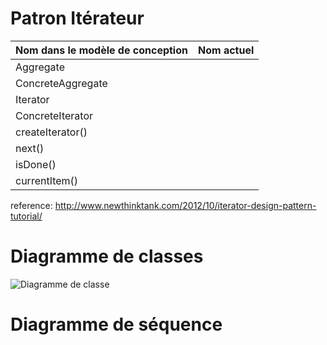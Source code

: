 # Patron Itérateur


|Nom dans le modèle de conception | Nom actuel |
|-|-|
|Aggregate| |                
|ConcreteAggregate| |
|Iterator| |
|ConcreteIterator| |
|createIterator()| |
|next()| |
|isDone()| |
|currentItem()| |

reference: http://www.newthinktank.com/2012/10/iterator-design-pattern-tutorial/

# Diagramme de classes
![Diagramme de classe](https://www.plantuml.com/plantuml/svg/VP7F2e904CRl-nI39nCMWWxz8SH3bxfqg1TOrh54tPNTjOZetHj5KqcyxSptcs--OIFhX75LaSCX5JSZYW8XHf2vi1PPgXoQH4Y4YrQt8nN2QGDl1Y0D2eTTor_ie7ll6rObEcGVrXYHjyrEMcRugaTBGxxNEzQSzV_786rRPFhGQVopgObpGfFhfMN3WbSb3uSHUtKpgswdLDR7XO1py5OUZ87Xxe37-gc82bgAJXYjdmSe0KmI4QgO_kKB "Diagramme de classe")


# Diagramme de séquence